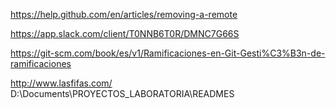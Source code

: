 https://help.github.com/en/articles/removing-a-remote

https://app.slack.com/client/T0NNB6T0R/DMNC7G66S

https://git-scm.com/book/es/v1/Ramificaciones-en-Git-Gesti%C3%B3n-de-ramificaciones

http://www.lasfifas.com/
D:\Documents\PROYECTOS_LABORATORIA\READMES
